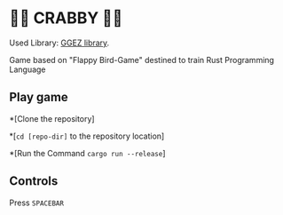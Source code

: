 # 🦀🦀 CRABBY 🦀🦀

Used Library: [GGEZ library](https://ggez.rs/).

Game based on "Flappy Bird-Game" destined to train Rust Programming Language


## Play game

*[Clone the repository]

*[`cd [repo-dir]` to the repository location]

*[Run the Command `cargo run --release`]

## Controls

Press `SPACEBAR`

